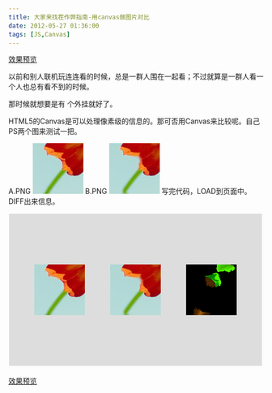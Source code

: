 ```yaml
---
title: 大家来找茬作弊指南-用canvas做图片对比
date: 2012-05-27 01:36:00
tags: [JS,Canvas]
---
```


[效果预览](/ddemo/diffImg/index.html)

以前和别人联机玩连连看的时候，总是一群人围在一起看；不过就算是一群人看一个人也总有看不到的时候。

那时候就想要是有 个外挂就好了。

HTML5的Canvas是可以处理像素级的信息的。那可否用Canvas来比较呢。自己PS两个图来测试一把。

A.PNG
![A图片](/ddemo/diffImg/A.png)
B.PNG
![B图片](/ddemo/diffImg/B.png)
写完代码，LOAD到页面中。DIFF出来信息。

![对比后图片](/ddemo/diffImg/diff.png)

[效果预览](/ddemo/diffImg/index.html)

